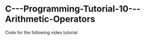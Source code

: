 C---Programming-Tutorial-10---Arithmetic-Operators
==================================================

Code for the following video tutorial 

